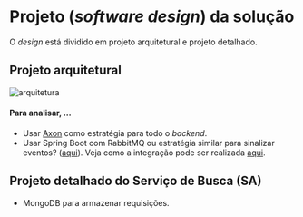 # Projeto (_software design_) da solução 
O _design_ está dividido em projeto arquitetural e projeto detalhado. 

## Projeto arquitetural

![arquitetura](https://user-images.githubusercontent.com/1735792/65272064-cb591880-daf4-11e9-9e56-cb2dda143403.png)


#### Para analisar, ...

- Usar [Axon](https://axoniq.io/) como estratégia para todo o _backend_.
- Usar Spring Boot com RabbitMQ ou estratégia similar para sinalizar eventos? ([aqui](https://reflectoring.io/event-messaging-with-spring-boot-and-rabbitmq/)). Veja como a integração pode ser realizada [aqui](https://spring.io/blog/2019/10/15/simple-event-driven-microservices-with-spring-cloud-stream).

## Projeto detalhado do Serviço de Busca (SA)

- MongoDB para armazenar requisições.


